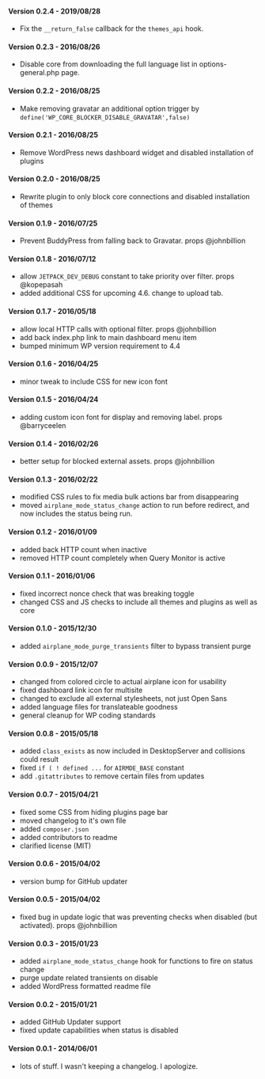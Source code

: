 #### Version 0.2.4 - 2019/08/28
* Fix the `__return_false` callback for the `themes_api` hook.

#### Version 0.2.3 - 2016/08/26
* Disable core from downloading the full language list in options-general.php page.

#### Version 0.2.2 - 2016/08/25
* Make removing gravatar an additional option trigger by `define('WP_CORE_BLOCKER_DISABLE_GRAVATAR',false)`

#### Version 0.2.1 - 2016/08/25
* Remove WordPress news dashboard widget and disabled installation of plugins

#### Version 0.2.0 - 2016/08/25
* Rewrite plugin to only block core connections and disabled installation of themes

#### Version 0.1.9 - 2016/07/25
* Prevent BuddyPress from falling back to Gravatar. props @johnbillion

#### Version 0.1.8 - 2016/07/12
* allow `JETPACK_DEV_DEBUG` constant to take priority over filter. props @kopepasah
* added additional CSS for upcoming 4.6. change to upload tab.

#### Version 0.1.7 - 2016/05/18
* allow local HTTP calls with optional filter. props @johnbillion
* add back index.php link to main dashboard menu item
* bumped minimum WP version requirement to 4.4

#### Version 0.1.6 - 2016/04/25
* minor tweak to include CSS for new icon font

#### Version 0.1.5 - 2016/04/24
* adding custom icon font for display and removing label. props @barryceelen

#### Version 0.1.4 - 2016/02/26
* better setup for blocked external assets. props @johnbillion

#### Version 0.1.3 - 2016/02/22
* modified CSS rules to fix media bulk actions bar from disappearing
* moved `airplane_mode_status_change` action to run before redirect, and now includes the status being run.

#### Version 0.1.2 - 2016/01/09
* added back HTTP count when inactive
* removed HTTP count completely when Query Monitor is active

#### Version 0.1.1 - 2016/01/06
* fixed incorrect nonce check that was breaking toggle
* changed CSS and JS checks to include all themes and plugins as well as core

#### Version 0.1.0 - 2015/12/30
* added `airplane_mode_purge_transients` filter to bypass transient purge

#### Version 0.0.9 - 2015/12/07
* changed from colored circle to actual airplane icon for usability
* fixed dashboard link icon for multisite
* changed to exclude all external stylesheets, not just Open Sans
* added language files for translateable goodness
* general cleanup for WP coding standards

#### Version 0.0.8 - 2015/05/18
* added `class_exists` as now included in DesktopServer and collisions could result
* fixed `if ( ! defined ...` for `AIRMDE_BASE` constant
* add `.gitattributes` to remove certain files from updates

#### Version 0.0.7 - 2015/04/21
* fixed some CSS from hiding plugins page bar
* moved changelog to it's own file
* added `composer.json`
* added contributors to readme
* clarified license (MIT)

#### Version 0.0.6 - 2015/04/02
* version bump for GitHub updater

#### Version 0.0.5 - 2015/04/02
* fixed bug in update logic that was preventing checks when disabled (but activated). props @johnbillion

#### Version 0.0.3 - 2015/01/23
* added `airplane_mode_status_change` hook for functions to fire on status change
* purge update related transients on disable
* added WordPress formatted readme file

#### Version 0.0.2 - 2015/01/21
* added GitHub Updater support
* fixed update capabilities when status is disabled

#### Version 0.0.1 - 2014/06/01
* lots of stuff. I wasn't keeping a changelog. I apologize.

